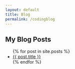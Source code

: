 ```yaml
---
layout: default
title: Blog
permalink: /codingblog
---
```


## My Blog Posts

<ul>
  {% for post in site.posts %}
  <li><a href="{{ post.url }}" class="post-preview">{{ post.title }}</a></li>
  {% endfor %}
</ul>